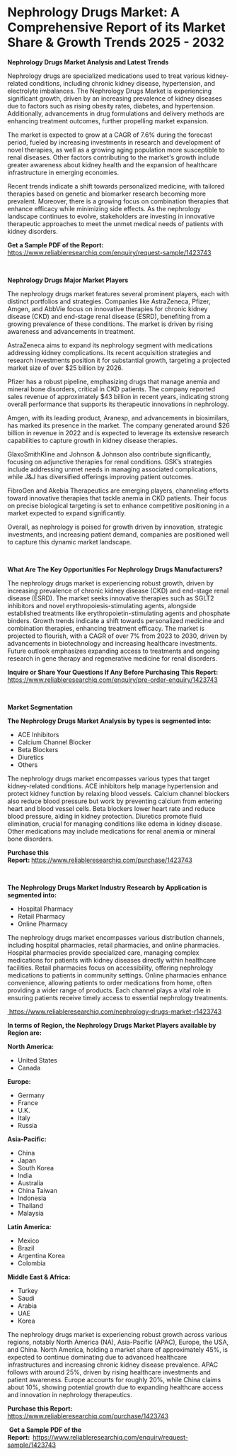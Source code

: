 <p><h1>Nephrology Drugs Market: A Comprehensive Report of its Market Share & Growth Trends 2025 - 2032</h1></p><p><strong>Nephrology Drugs Market Analysis and Latest Trends</strong></p>
<p><p>Nephrology drugs are specialized medications used to treat various kidney-related conditions, including chronic kidney disease, hypertension, and electrolyte imbalances. The Nephrology Drugs Market is experiencing significant growth, driven by an increasing prevalence of kidney diseases due to factors such as rising obesity rates, diabetes, and hypertension. Additionally, advancements in drug formulations and delivery methods are enhancing treatment outcomes, further propelling market expansion.</p><p>The market is expected to grow at a CAGR of 7.6% during the forecast period, fueled by increasing investments in research and development of novel therapies, as well as a growing aging population more susceptible to renal diseases. Other factors contributing to the market's growth include greater awareness about kidney health and the expansion of healthcare infrastructure in emerging economies.</p><p>Recent trends indicate a shift towards personalized medicine, with tailored therapies based on genetic and biomarker research becoming more prevalent. Moreover, there is a growing focus on combination therapies that enhance efficacy while minimizing side effects. As the nephrology landscape continues to evolve, stakeholders are investing in innovative therapeutic approaches to meet the unmet medical needs of patients with kidney disorders.</p></p>
<p><strong>Get a Sample PDF of the Report:&nbsp;</strong> <a href="https://www.reliableresearchiq.com/enquiry/request-sample/1423743?utm_campaign=2277&utm_medium=2&utm_source=Github&utm_content=ia&utm_term=13042025&utm_id=nephrology-drugs">https://www.reliableresearchiq.com/enquiry/request-sample/1423743</a></p>
<p>&nbsp;</p>
<p><strong>Nephrology Drugs Major Market Players</strong></p>
<p><p>The nephrology drugs market features several prominent players, each with distinct portfolios and strategies. Companies like AstraZeneca, Pfizer, Amgen, and AbbVie focus on innovative therapies for chronic kidney disease (CKD) and end-stage renal disease (ESRD), benefiting from a growing prevalence of these conditions. The market is driven by rising awareness and advancements in treatment.</p><p>AstraZeneca aims to expand its nephrology segment with medications addressing kidney complications. Its recent acquisition strategies and research investments position it for substantial growth, targeting a projected market size of over $25 billion by 2026.</p><p>Pfizer has a robust pipeline, emphasizing drugs that manage anemia and mineral bone disorders, critical in CKD patients. The company reported sales revenue of approximately $43 billion in recent years, indicating strong overall performance that supports its therapeutic innovations in nephrology.</p><p>Amgen, with its leading product, Aranesp, and advancements in biosimilars, has marked its presence in the market. The company generated around $26 billion in revenue in 2022 and is expected to leverage its extensive research capabilities to capture growth in kidney disease therapies.</p><p>GlaxoSmithKline and Johnson & Johnson also contribute significantly, focusing on adjunctive therapies for renal conditions. GSK’s strategies include addressing unmet needs in managing associated complications, while J&J has diversified offerings improving patient outcomes.</p><p>FibroGen and Akebia Therapeutics are emerging players, channeling efforts toward innovative therapies that tackle anemia in CKD patients. Their focus on precise biological targeting is set to enhance competitive positioning in a market expected to expand significantly.</p><p>Overall, as nephrology is poised for growth driven by innovation, strategic investments, and increasing patient demand, companies are positioned well to capture this dynamic market landscape.</p></p>
<p>&nbsp;</p>
<p><strong>What Are The Key Opportunities For Nephrology Drugs Manufacturers?</strong></p>
<p><p>The nephrology drugs market is experiencing robust growth, driven by increasing prevalence of chronic kidney disease (CKD) and end-stage renal disease (ESRD). The market seeks innovative therapies such as SGLT2 inhibitors and novel erythropoiesis-stimulating agents, alongside established treatments like erythropoietin-stimulating agents and phosphate binders. Growth trends indicate a shift towards personalized medicine and combination therapies, enhancing treatment efficacy. The market is projected to flourish, with a CAGR of over 7% from 2023 to 2030, driven by advancements in biotechnology and increasing healthcare investments. Future outlook emphasizes expanding access to treatments and ongoing research in gene therapy and regenerative medicine for renal disorders.</p></p>
<p><strong>Inquire or Share Your Questions If Any Before Purchasing This Report:</strong> <a href="https://www.reliableresearchiq.com/enquiry/pre-order-enquiry/1423743?utm_campaign=2277&utm_medium=2&utm_source=Github&utm_content=ia&utm_term=13042025&utm_id=nephrology-drugs">https://www.reliableresearchiq.com/enquiry/pre-order-enquiry/1423743</a></p>
<p>&nbsp;</p>
<p><strong>Market Segmentation</strong></p>
<p><strong>The Nephrology Drugs Market Analysis by types is segmented into:</strong></p>
<p><ul><li>ACE Inhibitors</li><li>Calcium Channel Blocker</li><li>Beta Blockers</li><li>Diuretics</li><li>Others</li></ul></p>
<p><p>The nephrology drugs market encompasses various types that target kidney-related conditions. ACE inhibitors help manage hypertension and protect kidney function by relaxing blood vessels. Calcium channel blockers also reduce blood pressure but work by preventing calcium from entering heart and blood vessel cells. Beta blockers lower heart rate and reduce blood pressure, aiding in kidney protection. Diuretics promote fluid elimination, crucial for managing conditions like edema in kidney disease. Other medications may include medications for renal anemia or mineral bone disorders.</p></p>
<p><strong>Purchase this Report:&nbsp;</strong><a href="https://www.reliableresearchiq.com/purchase/1423743?utm_campaign=2277&utm_medium=2&utm_source=Github&utm_content=ia&utm_term=13042025&utm_id=nephrology-drugs">https://www.reliableresearchiq.com/purchase/1423743</a></p>
<p>&nbsp;</p>
<p><strong>The Nephrology Drugs Market Industry Research by Application is segmented into:</strong></p>
<p><ul><li>Hospital Pharmacy</li><li>Retail Pharmacy</li><li>Online Pharmacy</li></ul></p>
<p><p>The nephrology drugs market encompasses various distribution channels, including hospital pharmacies, retail pharmacies, and online pharmacies. Hospital pharmacies provide specialized care, managing complex medications for patients with kidney diseases directly within healthcare facilities. Retail pharmacies focus on accessibility, offering nephrology medications to patients in community settings. Online pharmacies enhance convenience, allowing patients to order medications from home, often providing a wider range of products. Each channel plays a vital role in ensuring patients receive timely access to essential nephrology treatments.</p></p>
<p><a href="https://www.reliableresearchiq.com/nephrology-drugs-market-r1423743?utm_campaign=2277&utm_medium=2&utm_source=Github&utm_content=ia&utm_term=13042025&utm_id=nephrology-drugs">&nbsp;https://www.reliableresearchiq.com/nephrology-drugs-market-r1423743</a></p>
<p><strong>In terms of Region, the Nephrology Drugs Market Players available by Region are:</strong></p>
<p>
    <p> <strong> North America: </strong>
        <ul>
            <li>United States</li>
            <li>Canada</li>
        </ul>
        </p> 
    <p> <strong> Europe: </strong>
        <ul>
            <li>Germany</li>
            <li>France</li>
            <li>U.K.</li>
            <li>Italy</li>
            <li>Russia</li>
        </ul>
        </p> 
    <p> <strong> Asia-Pacific: </strong>
        <ul>
            <li>China</li>
            <li>Japan</li>
            <li>South Korea</li>
            <li>India</li>
            <li>Australia</li>
            <li>China Taiwan</li>
            <li>Indonesia</li>
            <li>Thailand</li>
            <li>Malaysia</li>
        </ul>
        </p> 
    <p> <strong> Latin America: </strong>
        <ul>
            <li>Mexico</li>
            <li>Brazil</li>
            <li>Argentina Korea</li>
            <li>Colombia</li>
        </ul>
        </p> 
    <p> <strong> Middle East & Africa: </strong>
        <ul>
            <li>Turkey</li>
            <li>Saudi</li>
            <li>Arabia</li>
            <li>UAE</li>
            <li>Korea</li>
        </ul>
    </p>
    </p>
<p><p>The nephrology drugs market is experiencing robust growth across various regions, notably North America (NA), Asia-Pacific (APAC), Europe, the USA, and China. North America, holding a market share of approximately 45%, is expected to continue dominating due to advanced healthcare infrastructures and increasing chronic kidney disease prevalence. APAC follows with around 25%, driven by rising healthcare investments and patient awareness. Europe accounts for roughly 20%, while China claims about 10%, showing potential growth due to expanding healthcare access and innovation in nephrology therapeutics.</p></p>
<p><strong>Purchase this Report: </strong><a href="https://www.reliableresearchiq.com/purchase/1423743?utm_campaign=2277&utm_medium=2&utm_source=Github&utm_content=ia&utm_term=13042025&utm_id=nephrology-drugs">https://www.reliableresearchiq.com/purchase/1423743</a></p>
<p>&nbsp;<strong>Get a Sample PDF of the Report:&nbsp;&nbsp;</strong><a href="https://www.reliableresearchiq.com/enquiry/request-sample/1423743?utm_campaign=2277&utm_medium=2&utm_source=Github&utm_content=ia&utm_term=13042025&utm_id=nephrology-drugs">https://www.reliableresearchiq.com/enquiry/request-sample/1423743</a></p>
<p><strong></strong></p>
<p><p></p><p></p><p></p></p>